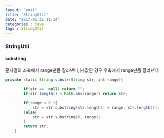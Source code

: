 ```yaml
---
layout: "post"
title: "StringUtil"
date: "2017-01-21 11:14"
categories : java
tags : StringUtil
---
```

### StringUtil

#### substring
문자열의 좌측에서 range만큼 잘라낸다,(-)값인 경우 우측에서 range만큼 잘라낸다
```java
private static String substr(String str, int range){

		if(str ==  null) return "";
		if(str.length() < Math.abs(range)) return str;

		if(range < 0 ){
			str = str.substring(str.length() + range, str.length());			
		}else{
			str = str.substring(0, range);
		}
		return str;
	}
```
